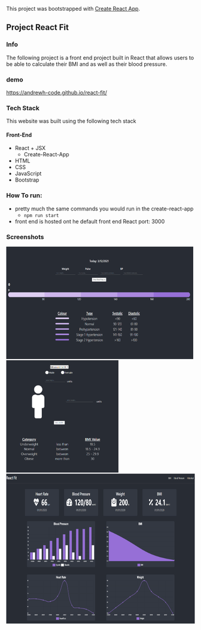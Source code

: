This project was bootstrapped with [Create React App](https://github.com/facebook/create-react-app).

## Project React Fit

### Info
The following project is a front end project built in React that allows users to be able to calculate their BMI and as well as their blood pressure.

### demo
https://andrewh-code.github.io/react-fit/

### Tech Stack
This website was built using the following tech stack


#### Front-End
- React + JSX
    - Create-React-App
- HTML
- CSS
- JavaScript 
- Bootstrap

### How To run:

- pretty much the same commands you would run in the create-react-app
    - `npm run start`
- front end is hosted ont he default front end React port: 3000

### Screenshots

<img src="screenshots/bp.PNG" width="500" height="300">
<img src="screenshots/bmi.PNG" width="300" height="300">
<img src="screenshots/historical.PNG" width="800" height="400">
